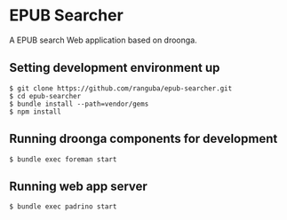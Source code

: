 EPUB Searcher
=============

A EPUB search Web application based on droonga.

Setting development environment up
----------------------------------

    $ git clone https://github.com/ranguba/epub-searcher.git
    $ cd epub-searcher
    $ bundle install --path=vendor/gems
    $ npm install

Running droonga components for development
------------------------------------------

    $ bundle exec foreman start

Running web app server
----------------------

    $ bundle exec padrino start
